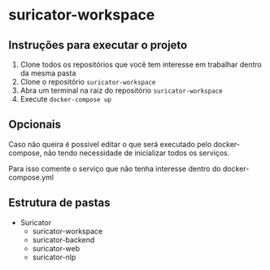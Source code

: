 # suricator-workspace

## Instruções para executar o projeto

1. Clone todos os repositórios que você tem interesse em trabalhar dentro da mesma pasta
2. Clone o repositório `suricator-workspace`
3. Abra um terminal na raiz do repositório `suricator-workspace`
4. Execute `docker-compose up`

## Opcionais

Caso não queira é possivel editar o que será executado pelo docker-compose, não tendo necessidade de inicializar todos os serviços.

Para isso comente o serviço que não tenha interesse dentro do docker-compose.yml

## Estrutura de pastas

- Suricator
  - suricator-workspace
  - suricator-backend
  - suricator-web
  - suricator-nlp
